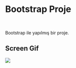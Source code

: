 <h1>Bootstrap Proje</h1> </br>

Bootstrap ile yapılmış bir proje.

<h2> Screen Gif</h2>

![](proje.gif)
